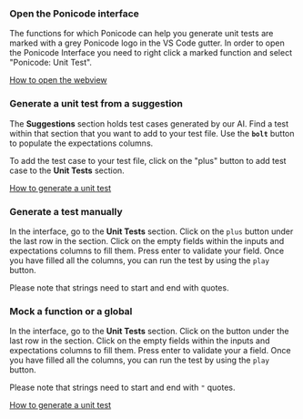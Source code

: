### Open the Ponicode interface

The functions for which Ponicode can help you generate unit tests are marked with a grey Ponicode logo in the VS Code gutter. In order to open the Ponicode Interface you need to right click a marked function and select "Ponicode: Unit Test".

[How to open the webview](https://www.youtube.com/embed/Q3OO7hPZNR0 ':include :type=iframe')

### Generate a unit test from a suggestion

The **Suggestions** section holds test cases generated by our AI. Find a test within that section that you want to add to your test file. Use the <i class="fas fa-bolt" style="color:#E6D838"></i>**`bolt`** button to populate the expectations columns.

To add the test case to your test file, click on the "plus" button to add test case to the **Unit Tests** section.

[How to generate a unit test](https://www.youtube.com/embed/aU3cugNmcF4 ':include :type=iframe')

### Generate a test manually

In the interface, go to the **Unit Tests** section. Click on the <i class="fas fa-plus" style="color:green"></i>`plus` button under the last row in the section. Click on the empty fields within the inputs and expectations columns to fill them. Press enter to validate your field. Once you have filled all the columns, you can run the test by using the <i class="fas fa-play" style="color:green"></i>`play` button. 

Please note that strings need to start and end with quotes.

### Mock a function or a global

In the interface, go to the **Unit Tests** section. Click on the  button under the last row in the section. Click on the empty fields within the inputs and expectations columns to fill them. Press enter to validate your a field. Once you have filled all the columns, you can run the test by using the <i class="fas fa-play" style="color:green"></i>`play` button.

Please note that strings need to start and end with `"` quotes.

[How to generate a unit test](https://www.youtube.com/embed/AIIG9W6dswI ':include :type=iframe')